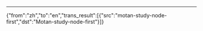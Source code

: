 ---
{"from":"zh","to":"en","trans_result":[{"src":"motan-study-node-first","dst":"Motan-study-node-first"}]}